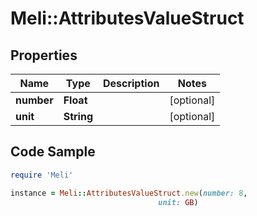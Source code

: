 # Meli::AttributesValueStruct

## Properties

Name | Type | Description | Notes
------------ | ------------- | ------------- | -------------
**number** | **Float** |  | [optional] 
**unit** | **String** |  | [optional] 

## Code Sample

```ruby
require 'Meli'

instance = Meli::AttributesValueStruct.new(number: 8,
                                 unit: GB)
```


